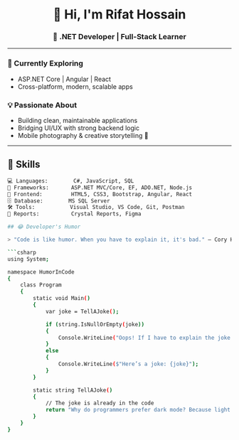 <h1 align="center">👋 Hi, I'm Rifat Hossain</h1>
<h3 align="center">🚀 .NET Developer | Full-Stack Learner</h3>

---

### 🌱 Currently Exploring
- ASP.NET Core | Angular | React
- Cross-platform, modern, scalable apps

### 💡 Passionate About
- Building clean, maintainable applications  
- Bridging UI/UX with strong backend logic  
- Mobile photography & creative storytelling 🎥

---

## 🧠 Skills

```bash
💻 Languages:        C#, JavaScript, SQL  
🧩 Frameworks:       ASP.NET MVC/Core, EF, ADO.NET, Node.js  
🎨 Frontend:         HTML5, CSS3, Bootstrap, Angular, React  
🗄️ Database:        MS SQL Server  
🛠️ Tools:           Visual Studio, VS Code, Git, Postman  
📄 Reports:          Crystal Reports, Figma  

## 😂 Developer's Humor

> "Code is like humor. When you have to explain it, it's bad." – Cory House

```csharp
using System;

namespace HumorInCode
{
    class Program
    {
        static void Main()
        {
            var joke = TellAJoke();

            if (string.IsNullOrEmpty(joke))
            {
                Console.WriteLine("Oops! If I have to explain the joke... it's already ruined! 😅");
            }
            else
            {
                Console.WriteLine($"Here’s a joke: {joke}");
            }
        }

        static string TellAJoke()
        {
            // The joke is already in the code
            return "Why do programmers prefer dark mode? Because light attracts bugs!";
        }
    }
}
